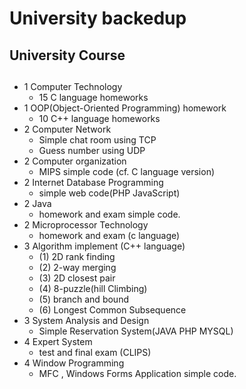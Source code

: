 # University backedup

##  University Course  <br> <h2>
	
+ 1 Computer Technology <br> 
	- 15 C language homeworks
+ 1 OOP(Object-Oriented Programming) homework <br> 
	- 10 C++ language homeworks
+ 2 Computer Network <br> 
	- Simple chat room using TCP
	- Guess number using UDP
+ 2 Computer organization <br> 
	- MIPS simple code (cf. C language version)
+ 2 Internet Database Programming <br> 
	- simple web code(PHP JavaScript)
+ 2 Java <br> 
	- homework and exam simple code.
+ 2 Microprocessor Technology <br> 
	- homework and exam (c language)
+ 3 Algorithm implement (C++ language)<br> 
	- (1) 2D rank finding 
	- (2) 2-way merging 
	- (3) 2D closest pair
	- (4) 8-puzzle(hill Climbing) 
	- (5) branch and bound 
	- (6) Longest Common Subsequence
+ 3 System Analysis and Design <br> 
	- Simple Reservation System(JAVA PHP MYSQL)
+ 4 Expert System <br> 
	- test and final exam (CLIPS)
+ 4 Window Programming <br> 
	- MFC , Windows Forms Application simple code.
	